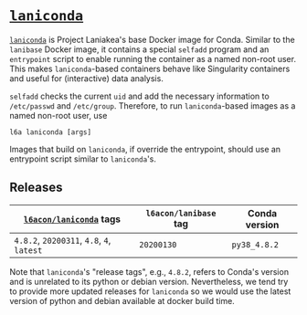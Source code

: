 # [`laniconda`][1]

[`laniconda`][1] is Project Laniakea's base Docker image for Conda.
Similar to the `lanibase` Docker image, it contains a special
`selfadd` program and an `entrypoint` script to enable running the
container as a named non-root user.
This makes `laniconda`-based containers behave like Singularity
containers and useful for (interactive) data analysis.

`selfadd` checks the current `uid` and add the necessary information
to `/etc/passwd` and `/etc/group`.
Therefore, to run `laniconda`-based images as a named non-root user,
use

    l6a laniconda [args]

Images that build on `laniconda`, if override the entrypoint, should
use an entrypoint script similar to `laniconda`'s.

## Releases

[`l6acon/laniconda`][1] tags | `l6acon/lanibase` tag | Conda version
--- | --- | ---
`4.8.2`, `20200311`, `4.8`, `4`, `latest` | `20200130` | `py38_4.8.2`

Note that `laniconda`'s "release tags", e.g., `4.8.2`, refers to
Conda's version and is unrelated to its python or debian version.
Nevertheless, we tend try to provide more updated releases for
`laniconda` so we would use the latest version of python and debian
available at docker build time.

[1]: https://hub.docker.com/repository/docker/l6acon/laniconda
